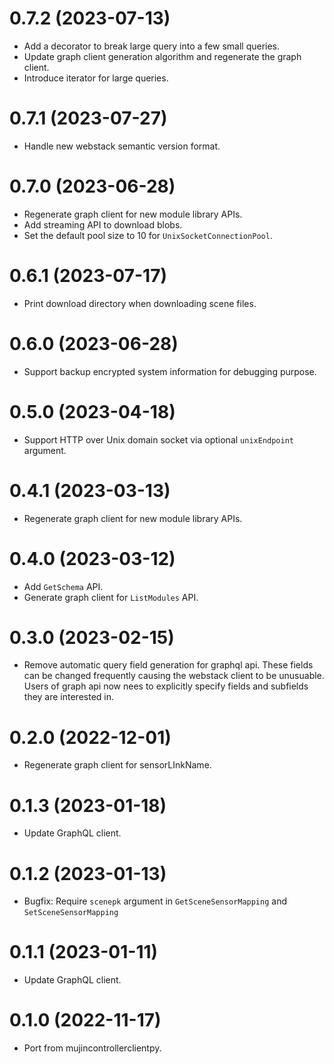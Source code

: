 # 0.7.2 (2023-07-13)

- Add a decorator to break large query into a few small queries.
- Update graph client generation algorithm and regenerate the graph client.
- Introduce iterator for large queries.


# 0.7.1 (2023-07-27)

- Handle new webstack semantic version format.

# 0.7.0 (2023-06-28)

- Regenerate graph client for new module library APIs.
- Add streaming API to download blobs.
- Set the default pool size to 10 for `UnixSocketConnectionPool`.


# 0.6.1 (2023-07-17)

- Print download directory when downloading scene files.


# 0.6.0 (2023-06-28)

- Support backup encrypted system information for debugging purpose.


# 0.5.0 (2023-04-18)

- Support HTTP over Unix domain socket via optional `unixEndpoint` argument.


# 0.4.1 (2023-03-13)

- Regenerate graph client for new module library APIs.


# 0.4.0 (2023-03-12)

- Add `GetSchema` API.
- Generate graph client for `ListModules` API.


# 0.3.0 (2023-02-15)

- Remove automatic query field generation for graphql api. These fields can be
  changed frequently causing the webstack client to be unusuable. Users of
  graph api now nees to explicitly specify fields and subfields they are
  interested in.


# 0.2.0 (2022-12-01)

- Regenerate graph client for sensorLInkName.


# 0.1.3 (2023-01-18)

- Update GraphQL client.


# 0.1.2 (2023-01-13)

- Bugfix: Require `scenepk` argument in `GetSceneSensorMapping` and `SetSceneSensorMapping`


# 0.1.1 (2023-01-11)

- Update GraphQL client.


# 0.1.0 (2022-11-17)

- Port from mujincontrollerclientpy.

